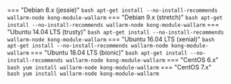 === "Debian 8.x (jessie)"
    ``` bash
    apt-get install --no-install-recommends wallarm-node kong-module-wallarm
    ```
=== "Debian 9.x (stretch)"
    ``` bash
    apt-get install --no-install-recommends wallarm-node kong-module-wallarm
    ```
=== "Ubuntu 14.04 LTS (trusty)"
    ``` bash
    apt-get install --no-install-recommends wallarm-node kong-module-wallarm
    ```
=== "Ubuntu 16.04 LTS (xenial)"
    ``` bash
    apt-get install --no-install-recommends wallarm-node kong-module-wallarm
    ```
=== "Ubuntu 18.04 LTS (bionic)"
    ``` bash
    apt-get install --no-install-recommends wallarm-node kong-module-wallarm
    ```
=== "CentOS 6.x"
    ``` bash
    yum install wallarm-node kong-module-wallarm
    ```
=== "CentOS 7.x"
    ``` bash
    yum install wallarm-node kong-module-wallarm
    ```
